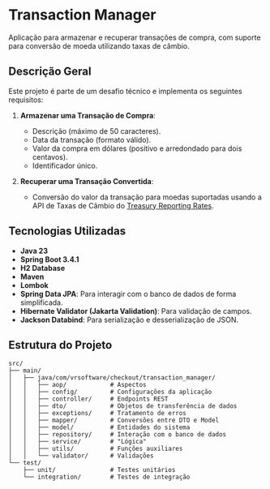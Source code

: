 # Transaction Manager

Aplicação para armazenar e recuperar transações de compra, com suporte para conversão de moeda utilizando taxas de
câmbio.

## Descrição Geral

Este projeto é parte de um desafio técnico e implementa os seguintes requisitos:

1. **Armazenar uma Transação de Compra**:
    - Descrição (máximo de 50 caracteres).
    - Data da transação (formato válido).
    - Valor da compra em dólares (positivo e arredondado para dois centavos).
    - Identificador único.

2. **Recuperar uma Transação Convertida**:
    - Conversão do valor da transação para moedas suportadas usando a API de Taxas de Câmbio
      do [Treasury Reporting Rates](https://fiscaldata.treasury.gov/datasets/treasury-reporting-rates-exchange/treasury-reporting-rates-of-exchange).

## Tecnologias Utilizadas

- **Java 23**
- **Spring Boot 3.4.1**
- **H2 Database**
- **Maven**
- **Lombok**
- **Spring Data JPA**: Para interagir com o banco de dados de forma simplificada.
- **Hibernate Validator (Jakarta Validation)**: Para validação de campos.
- **Jackson Databind**: Para serialização e desserialização de JSON.

## Estrutura do Projeto

```plaintext
src/
├── main/
│   ├── java/com/vrsoftware/checkout/transaction_manager/
│   │   ├── aop/            # Aspectos
│   │   ├── config/         # Configurações da aplicação
│   │   ├── controller/     # Endpoints REST
│   │   ├── dto/            # Objetos de transferência de dados
│   │   ├── exceptions/     # Tratamento de erros
│   │   ├── mapper/         # Conversões entre DTO e Model
│   │   ├── model/          # Entidades do sistema
│   │   ├── repository/     # Interação com o banco de dados
│   │   ├── service/        # "Lógica"
│   │   ├── utils/          # Funções auxiliares
│   │   └── validator/      # Validações
└── test/
    ├── unit/               # Testes unitários
    └── integration/        # Testes de integração
